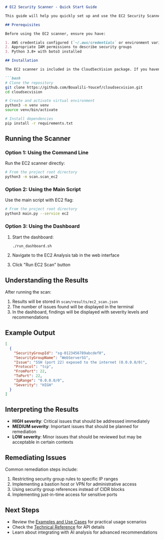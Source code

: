 ```markdown
# EC2 Security Scanner - Quick Start Guide

This guide will help you quickly set up and use the EC2 Security Scanner module of CloudSecVision.

## Prerequisites

Before using the EC2 scanner, ensure you have:

1. AWS credentials configured (`~/.aws/credentials` or environment variables)
2. Appropriate IAM permissions to describe security groups
3. Python 3.8+ with boto3 installed

## Installation

The EC2 scanner is included in the CloudSecVision package. If you haven't installed it yet:

```bash
# Clone the repository
git clone https://github.com/Boualili-Youcef/cloudsecvision.git
cd cloudsecvision

# Create and activate virtual environment
python3 -m venv venv
source venv/bin/activate

# Install dependencies
pip install -r requirements.txt
```

## Running the Scanner

### Option 1: Using the Command Line

Run the EC2 scanner directly:

```bash
# From the project root directory
python3 -m scan.scan_ec2
```

### Option 2: Using the Main Script

Use the main script with EC2 flag:

```bash
# From the project root directory
python3 main.py --service ec2
```

### Option 3: Using the Dashboard

1. Start the dashboard:
   ```bash
   ./run_dashboard.sh
   ```

2. Navigate to the EC2 Analysis tab in the web interface
3. Click "Run EC2 Scan" button

## Understanding the Results

After running the scan:

1. Results will be stored in `scan/results/ec2_scan.json`
2. The number of issues found will be displayed in the terminal
3. In the dashboard, findings will be displayed with severity levels and recommendations

## Example Output

```json
[
  {
    "SecurityGroupId": "sg-0123456789abcdef0",
    "SecurityGroupName": "WebServerSG",
    "Issue": "SSH (port 22) exposed to the internet (0.0.0.0/0)",
    "Protocol": "tcp",
    "FromPort": 22,
    "ToPort": 22,
    "IpRange": "0.0.0.0/0",
    "Severity": "HIGH"
  }
]
```

## Interpreting the Results

- **HIGH severity**: Critical issues that should be addressed immediately
- **MEDIUM severity**: Important issues that should be planned for remediation
- **LOW severity**: Minor issues that should be reviewed but may be acceptable in certain contexts

## Remediating Issues

Common remediation steps include:

1. Restricting security group rules to specific IP ranges
2. Implementing a bastion host or VPN for administrative access
3. Using security group references instead of CIDR blocks
4. Implementing just-in-time access for sensitive ports

## Next Steps

- Review the [Examples and Use Cases](ec2_scanner_examples.md) for practical usage scenarios
- Check the [Technical Reference](ec2_scanner_technical_reference.md) for API details
- Learn about integrating with AI analysis for advanced recommendations
```

